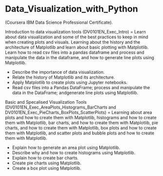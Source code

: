 # Data_Visualization_with_Python

(Coursera IBM Data Science Professional Certificate).

Introduction to data visualization tools (DV0101EN_Exec_Intro) = Learn about data visualization and some of the best practices to keep in mind when creating plots and visuals. Learning about the history and the architecture of Matplotlib and learn about basic plotting with Matplotlib. Learn how to read csv files into a pandas dataframe and process and manipulate the data in the dataframe, and how to generate line plots using Matplotlib.

- Describe the importance of data visualization.
- Relate the history of Matplotlib and its architecture.
- Apply Matplotlib to create plots using Jupyter notebooks.
- Read csv files into a Pandas DataFrame; process and manipulate the data in the DataFrame; andgenerate line plots using Matplotlib.

Basic and Specalised Visualization Tools (DV0101EN_Exec_AreaPlots_Histograms_BarCharts and DV0101EN_Exec_PieCharts_BoxPlots_ScatterPlots) = Learning about area plots and how to create them with Matplotlib, histograms and how to create them with Matplotlib, bar charts, and how to create them with Matplotlib, pie charts, and how to create them with Matplotlib, box plots and how to create them with Matplotlib, and scatter plots and bubble plots and how to create them with Matplotlib.

- Explain how to generate an area plot using Matplotlib.
- Describe why and how to create histograms using Matplotlib.
- Explain how to create bar charts.
- Create pie charts using Matplotlib.
- Create a box plot using Matplotlib.
